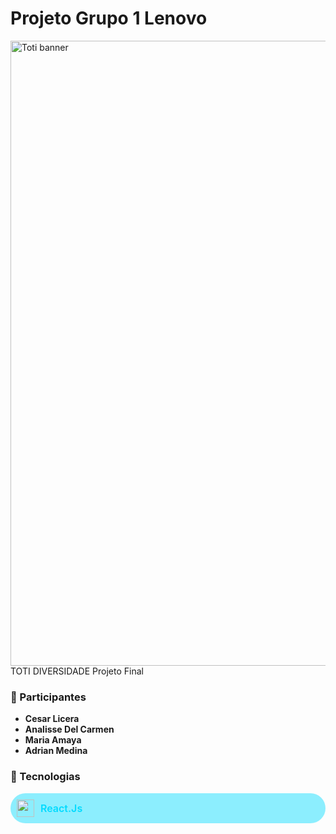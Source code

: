 # Projeto Grupo 1 Lenovo

<img width="1000" alt="Toti banner" src="https://github.com/user-attachments/assets/faa6bbd5-5eef-4a67-94f1-065469f9aaef" />
TOTI DIVERSIDADE Projeto Final

### 👥 Participantes

-   **Cesar Licera**
-   **Analisse Del Carmen**
-   **Maria Amaya**
-   **Adrian Medina**

### 💾 Tecnologias

<div style="width: content; background-color: #00dbff72; display: flex; align-items: center; padding: 10px; border-radius: 100px; gap: 10px">
    <img src="https://cdn.jsdelivr.net/gh/devicons/devicon@latest/icons/react/react-original.svg" height="28"/>
    <span style="font-weight: 600; font-size: 16px; color: #00DBff">React.Js</span>          
</div>
